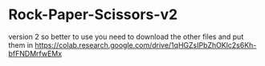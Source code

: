 # Rock-Paper-Scissors-v2
version 2 so better
to use you need to download the other files and put them in
https://colab.research.google.com/drive/1qHGZsIPbZhOKlc2s6Kh-bfFNDMrfwEMx
